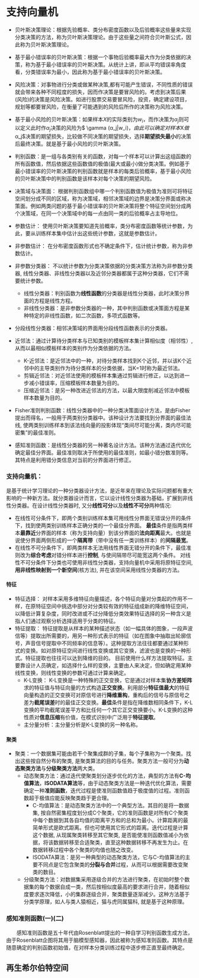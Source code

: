 # 支持向量机


-  贝叶斯决策理论：根据先验概率、类分布密度函数以及后验概率这些量来实现分类决策的方法，称为贝叶斯决策理论。由于这些量之间符合贝叶斯公式，因此称为贝叶斯决策理论。
- 基于最小错误率的贝叶斯决策：根据一个事物后验概率最大作为分类依据的决策，称为基于最小错误率的贝叶斯决策。从统计上讲，即从平均错误率角度看，分类错误率为最小，因此称为基于最小错误率的贝叶斯决策。
- 风险决策：对事物进行分类或做某种决策,都有可能产生错误，不同性质的错误就会带来各种不同程度的损失，因而作决策是要冒风险的。考虑到决策后果(风险)的决策是风险决策。如进行股票交易要冒风险，投资，确定建设项目，规划等都要冒风险，在衡量了可能遇到的风险后所作的决策称为风险决策。
- 基于最小风险的贝叶斯决策：如果样本$X$的实际类别为$w_i$，而作决策为$α_j$则可以定义此时作$α_j$决策的风险为$ \gamma (α_j|w_i)$，由此可以确定对样本$X$做$α_j$决策的期望损失，比较做不同决策的期望损失，选择**期望损失最小**的决策后最终决策。就是基于最小风险的贝叶斯决策。
- 判别函数：是一组与各类别有关的函数，对每一个样本可以计算出这组函数的所有函数值，然后依据这些函数值的极值(最大或最小)做分类决策。例如基于最小错误率的贝叶斯决策的判别函数就是样本的每类后验概率，基于最小风险的贝叶斯决策中的判别函数是该样本对每个决策的期望风险。
- 决策域与决策面：
根据判别函数组中哪一个判别函数值为极值为准则可将特征空间划分成不同的区域，称为决策域，相邻决策域的边界是决策分界面或称决策面。例如两类问题的基于最小错误率的贝叶斯决策将整个特征空间划分成两个决策域，在同一个决策域中的每一点由同一类的后验概率占主导地位。
- 参数估计：
使用贝叶斯决策要知道先验概率，类分布密度函数等统计参数，为此，要从训练样本集中估计出这些统计参数，这就是参数估计。
- 非参数估计：
在分布密度函数形式也不确定条件下，估计统计参数，称为非参数估计。
- 非参数分类器：
不以统计参数为分类决策依据的分类决策方法称为非参数分类器, 线性分类器、非线性分类器以及近邻分类器都属于这种分类器，它们不需要统计参数。
    - 线性分类器：判别函数为**线性函数**的分类器是线性分类器，此时决策分界面的方程是线性方程。
    - 非线性分类器：是非参数分类器的一种，其中判别函数或决策面方程是某种特定的非线性函数，如二次函数，多项式函数等。
- 分段线性分类器：相邻决策域的界面用分段线性函数表示的分类器。
- 近邻法：通过计算待分类样本与已知类别的模板样本集计算相似度（相邻性）,从而以最相似模板样本的类别作为分类依据的方法。
    - K-近邻法：是近邻法中的一种，对待分类样本找到K个近邻，并以该K个近邻中的主导类别作为待分类样本的分类依据，当K=1时称为最近邻法。
    - 剪辑近邻法：对近邻法使用的模板样本集通过剪辑进行修正，以达到进一步减小错误率，压缩模板样本数量为目的。
    - 压缩近邻法：是另一种改进近邻法的方法，以最大限度削减近邻法中模板样本数量为目的。

- Fisher准则判别函数：线性分类器中的一种分类决策面设计方法，是由Fisher提出而得名，一般用于两类别分类器中。该种设计方法要找到分界面的最佳法线, 使两类别训练样本到该法线向量的投影体现“类间尽可能分离，类内尽可能密集”的最佳准则。
- 感知准则函数：是线性分类器的另一种著名设计方法。该种方法通过迭代优化确定最佳分界面。最佳准则取决于所使用的最佳准则，如最小错分数准则等。其特点是利用错分类信息对当前的分界面进行修正。

### 支持向量机：

是基于统计学习理论的一种分类器设计方法，是近年来在理论及实际问题都有重大影响的一种新方法。就分类器设计而言，它以设计线性分类器为基础，扩展到非线性分类器。在设计线性分类器时, 又分**线性可分**以及**线性不可分**两种情况:

- 在线性可分条件下，即两个类别训练样本集可用线性分界面无错误分开的条件下，找到使两类别训练样本正确分类的一个最佳分界面。
**最佳**条件是指两类样本**最靠近**分界面的样本（称为支持向量）到该分界面的**法向距离**最大。也就是说使分界面两侧形成的一个**隔离带**（带中没有任一类训练样本）的**间隔最宽**。
- 在线性不可分条件下，即两类样本无法用线性界面无错分开的条件下，最佳准则改为**综合考虑**对错分样本进行**控制**, 与使间隔带尽可能宽这两个条件。
对线性不可分条件下分类也可使用非线性分类器，支持向量机中采用将原特征空间, **用非线性映射到一个新空间**(核方法), 并在该空间采用线性分类器的方法。

#### 特征

- 特征选择：
对样本采用多维特征向量描述，各个特征向量对分类起的作用不一样，在原特征空间中挑选中部分对分类较有效的特征组成新的降维特征空间，以降低计算复杂度，同时改进或不过分降低分类效果特征选择的另一种含义是指人们通过观察分析选择适用于分类的特征。
- 特征提取：
特征提取是从样本的某种描述状态（如一幅具体的图象，一段声波信等）提取出所需要的，用另一种形式表示的特征（如在图象中抽取出轮廓信号，声音信号提取中不同频率的信息等）。这种提取方法往往都要通过某种形式的变换。如对原特征空间进行线性变换或其它变换，滤波也是变换的一种形式。特征提取也往往可以达到降维的目的。
目前使用什么样方法提取特征。主要靠设计人员确定，如选择什么样的变换，主要由人来决定，但如确定用某种线性变换，则线性变换的参数可通过计算来确定。
    - K-L变换：
K-L变换是一种特殊的正交变换，它是通过对样本集**协方差矩阵**求的特征值与特征向量的方式构造**正交变换**。利用部分**特征值最大**的特征向量构造的正交变换可对原信号进行**降维重构**，重构后的信号与原信号之差为**截尾误差**时的最佳正交变换。**最佳**条件是指在降维数相同条件下，K-L变换的平均截尾误差平方和比任何一个其它正交变换要小。K-L变换的这种性质对**信息压缩**有价值，在模式识别中广泛用于**特征提取**。
    - 主分量分析：主分量分析是K-L变换的另一种名称。

#### 聚类

- 聚类：一个数据集可能由若干个聚集成群的子集，每个子集称为一个聚类。找出这些按自然分布的聚类, 是聚类算法的目的与任务。聚类方法一般可分为**动态聚类方法**与**分级聚类方法**两大类。
    - 动态聚类方法：通过迭代使聚类划分逐步优化的方法，典型的方法有**C-均值算法**，**ISODATA算法**等，由于动态聚类方法是一种迭代优化算法，需要确定一种**准则函数**，迭代过程是使准则函数值趋于极度值的过程。准则函数超于极值应能反映聚类趋于更合理。
        - C-均值算法：是动态聚类方法中的一个典型方法。其目的是将一数据集, 按自然密集程度划分成C个聚类，它的准则函数是对所有C个聚类中每个数据到其各自均值的距离平方和的总和为最小。计算距离的最简单形式是欧式距离。但也可使用其它形式的距离。迭代过程是计算这个数据, 从现属聚类转移至其它聚类, 是否能使准则函数值减小为依据，将该数据转移至合适聚类，直至这种数据转移不再发生为止。在数据转移过程中各个聚类的均值也随之改变。
        - ISODATA算法：是另一种典型的动态聚类方法，它与C-均值算法的主要不同点是它包含聚类的**分裂与合并**过程，从而可以根据需要改变聚类的数目。
    - 分级聚类方法：对数据集采用逐级合并的方法进行聚类，在初始时整个数据集的每个数据自成一类，然后按相似度最高的要求进行合并，随着相似度要求逐次降低，小的集群逐级合并，聚类数量逐渐减少。这种方法基于分类学原理，如人与类人猿相近，猫与虎同属猫科, 就是基于这种原理。

### 感知准则函数(一)(二)
　　感知准则函数是五十年代由Rosenblatt提出的一种自学习判别函数生成方法，由于Rosenblatt企图将其用于脑模型感知器，因此被称为感知准则函数。其特点是随意确定的判别函数初始值，在对样本分类训练过程中逐步修正直至最终确定。

## 再生希尔伯特空间
